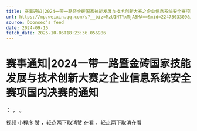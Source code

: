 ```yaml
---
title: 赛事通知|2024一带一路暨金砖国家技能发展与技术创新大赛之企业信息系统安全赛项国内决赛的通知
url: https://mp.weixin.qq.com/s?__biz=MzU1NTYxMjA5MA==&mid=2247503309&idx=1&sn=85316d0217f94d56852730d0fa2fe9f0
source: Doonsec's feed
date: 2024-09-15
fetch_date: 2025-10-06T18:23:36.056986
---
```


# 赛事通知|2024一带一路暨金砖国家技能发展与技术创新大赛之企业信息系统安全赛项国内决赛的通知

：
，
。

视频
小程序
赞
，轻点两下取消赞
在看
，轻点两下取消在看